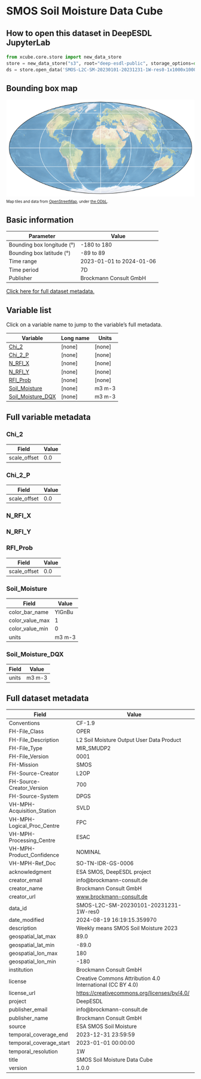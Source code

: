 # SMOS Soil Moisture Data Cube

## How to open this dataset in DeepESDL JupyterLab
```python
from xcube.core.store import new_data_store
store = new_data_store("s3", root="deep-esdl-public", storage_options=dict(anon=True))
ds = store.open_data('SMOS-L2C-SM-20230101-20231231-1W-res0-1x1000x1000.levels')
```

## Bounding box map

![Bounding box map](img/SMOS-L2C-SM-20230101-20231231-1W-res0-1x1000x1000-levels.png)<br>
<span style="font-size: x-small">Map tiles and data from <a href="http://openstreetmap.org">OpenStreetMap</a>, under <a href="http://www.openstreetmap.org/copyright">the ODbL</a>.</span>

## Basic information

| Parameter | Value                    |
| ---- |--------------------------|
| Bounding box longitude (°) | -180 to 180              |
| Bounding box latitude (°) | -89 to 89                |
| Time range | 2023-01-01 to 2024-01-06 |
| Time period | 7D                       |
| Publisher | Brockmann Consult GmbH   |

[Click here for full dataset metadata.](#full-metadata)

## Variable list

Click on a variable name to jump to the variable’s full metadata.

| Variable | Long name | Units |
| ---- | ---- | ---- |
| [Chi\_2](#Chi\_2) | \[none\] | \[none\] |
| [Chi\_2\_P](#Chi\_2\_P) | \[none\] | \[none\] |
| [N\_RFI\_X](#N\_RFI\_X) | \[none\] | \[none\] |
| [N\_RFI\_Y](#N\_RFI\_Y) | \[none\] | \[none\] |
| [RFI\_Prob](#RFI\_Prob) | \[none\] | \[none\] |
| [Soil\_Moisture](#Soil\_Moisture) | \[none\] | m3 m\-3 |
| [Soil\_Moisture\_DQX](#Soil\_Moisture\_DQX) | \[none\] | m3 m\-3 |

## Full variable metadata

### <a name="Chi_2"></a>Chi_2

| Field | Value |
| ---- | ---- |
| scale\_offset | 0\.0 |

### <a name="Chi_2_P"></a>Chi_2_P

| Field | Value |
| ---- | ---- |
| scale\_offset | 0\.0 |

### <a name="N_RFI_X"></a>N_RFI_X

### <a name="N_RFI_Y"></a>N_RFI_Y

### <a name="RFI_Prob"></a>RFI_Prob

| Field | Value |
| ---- | ---- |
| scale\_offset | 0\.0 |

### <a name="Soil_Moisture"></a>Soil_Moisture

| Field | Value |
| ---- | ---- |
| color\_bar\_name | YlGnBu |
| color\_value\_max | 1 |
| color\_value\_min | 0 |
| units | m3 m\-3 |

### <a name="Soil_Moisture_DQX"></a>Soil_Moisture_DQX

| Field | Value |
| ---- | ---- |
| units | m3 m\-3 |

## <a name="full-metadata"></a>Full dataset metadata

| Field | Value |
| ---- | ---- |
| Conventions | CF\-1\.9 |
| FH\-File\_Class | OPER |
| FH\-File\_Description | L2 Soil Moisture Output User Data Product |
| FH\-File\_Type | MIR\_SMUDP2 |
| FH\-File\_Version | 0001 |
| FH\-Mission | SMOS |
| FH\-Source\-Creator | L2OP |
| FH\-Source\-Creator\_Version | 700 |
| FH\-Source\-System | DPGS |
| VH\-MPH\-Acquisition\_Station | SVLD |
| VH\-MPH\-Logical\_Proc\_Centre | FPC |
| VH\-MPH\-Processing\_Centre | ESAC |
| VH\-MPH\-Product\_Confidence | NOMINAL |
| VH\-MPH\-Ref\_Doc | SO\-TN\-IDR\-GS\-0006 |
| acknowledgment | ESA SMOS, DeepESDL project |
| creator\_email | info@brockmann\-consult\.de |
| creator\_name | Brockmann Consult GmbH |
| creator\_url | [www\.brockmann\-consult\.de](http://www.brockmann-consult.de) |
| data\_id | SMOS\-L2C\-SM\-20230101\-20231231\-1W\-res0 |
| date\_modified | 2024\-08\-19 16:19:15\.359970 |
| description | Weekly means SMOS Soil Moisture 2023 |
| geospatial\_lat\_max | 89\.0 |
| geospatial\_lat\_min | \-89\.0 |
| geospatial\_lon\_max | 180 |
| geospatial\_lon\_min | \-180 |
| institution | Brockmann Consult GmbH |
| license | Creative Commons Attribution 4\.0 International \(CC BY 4\.0\) |
| license\_url | [https://creativecommons\.org/licenses/by/4\.0/](https://creativecommons.org/licenses/by/4.0/) |
| project | DeepESDL |
| publisher\_email | info@brockmann\-consult\.de |
| publisher\_name | Brockmann Consult GmbH |
| source | ESA SMOS Soil Moisture |
| temporal\_coverage\_end | 2023\-12\-31 23:59:59 |
| temporal\_coverage\_start | 2023\-01\-01 00:00:00 |
| temporal\_resolution | 1W |
| title | SMOS Soil Moisture Data Cube |
| version | 1\.0\.0 |

